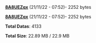 [**8A8UEZqx**](/data/8A8UEZqx.txt) (21/11/22 - 07:52)- 2252 bytes

[**8A8UEZqx**](/data/8A8UEZqx.txt) (21/11/22 - 07:52)- 2252 bytes

**Total Datas**: 4133

**Total Size**: 22.89 MB / 22.9 MB